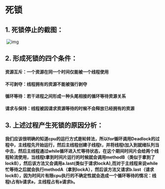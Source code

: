 # 					死锁

## 1. 死锁停止的截图：

​                                                ![  img](http://p1.bpimg.com/567571/3c3e8837adf36dde.png)

## 2. 形成死锁的四个条件：

#### 	资源互斥：一个资源在同一个时间仅能被一个线程使用

#### 	不可剥夺：线程拥有的资源不能被强行剥夺

#### 	循环等待：若干进程之间形成一种头尾相接的循环等待资源关系

#### 	请求与保持：线程被因请求资源等待的时候不会释放已经拥有的资源

## 3. 上述过程产生死锁的原因分析：

#### 	我们应该很明确的知道cpu的运行方式是轮转法，所以for循环调用Deadlock的过程中，主线程先开始运行，然后主线程创建子线程t，并将线程t加入到就绪队列当中去，然后主线程通过while循环进入忙等待状态，在这个期间时间片会给两个线程轮流使用，当线程t拿到时间片运行的时候就会调用methodB（类似于拿到了lockB），然后该方法又会调用a.last(类似于请求lockA),而对于主线程来说while忙等待之后就会执行methodA（拿到lockA），然后该方法又请求b.last（请求lockB），因为时间片有限cpu执行的不确定性就会造成一个循环等待的情况：线程t占有b请求a，主线程占有a请求b。

